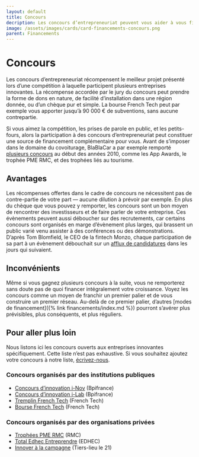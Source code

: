 ```yaml
---
layout: default
title: Concours
decription: Les concours d’entrepreneuriat peuvent vous aider à vous financer.
image: /assets/images/cards/card-financements-concours.png
parent: Financements
---
```


# Concours

Les concours d’entrepreneuriat récompensent le meilleur projet présenté lors d’une compétition à laquelle participent plusieurs entreprises innovantes. La récompense accordée par le jury du concours peut prendre la forme de dons en nature, de facilité d’installation dans une région donnée, ou d’un chèque pur et simple. La bourse French Tech peut par exemple vous apporter jusqu’à 90 000 € de subventions, sans aucune contrepartie.

Si vous aimez la compétition, les prises de parole en public, et les petits-fours, alors la participation à des concours d’entrepreneuriat peut constituer une source de financement complémentaire pour vous. Avant de s’imposer dans le domaine du covoiturage, BlaBlaCar a par exemple remporté [plusieurs concours](https://twitter.com/TravelOnMove/status/859297002865262592/photo/1) au début des années 2010, comme les App Awards, le trophée PME RMC, et des trophées liés au tourisme.

## Avantages

Les récompenses offertes dans le cadre de concours ne nécessitent pas de contre-partie de votre part — aucune dilution à prévoir par exemple. En plus du chèque que vous pouvez y remporter, les concours sont un bon moyen de rencontrer des investisseurs et de faire parler de votre entreprise. Ces évènements peuvent aussi déboucher sur des recrutements, car certains concours sont organisés en marge d’évènement plus larges, qui brassent un public varié venu assister à des conférences ou des démonstrations. D’après Tom Blomfield, le CEO de la fintech Monzo, chaque participation de sa part à un évènement débouchait sur un [afflux de candidatures](https://tomblomfield.com/post/691384431502557184/monzo-growth) dans les jours qui suivaient.

## Inconvénients

Même si vous gagnez plusieurs concours à la suite, vous ne remporterez sans doute pas de quoi financer intégralement votre croissance. Voyez les concours comme un moyen de franchir un premier palier et de vous construire un premier réseau. Au-delà de ce premier palier, d’autres [modes de financement]({% link financements/index.md %}) pourront s’avérer plus prévisibles, plus conséquents, et plus réguliers.

## Pour aller plus loin

Nous listons ici les concours ouverts aux entreprises innovantes spécifiquement. Cette liste n’est pas exhaustive. Si vous souhaitez ajoutez votre concours à notre liste, [écrivez-nous](https://memo.bank/contact).

### Concours organisés par des institutions publiques

- [Concours d’innovation i-Nov](https://www.bpifrance.fr/nos-appels-a-projets-concours/appel-a-projets-concours-dinnovation-i-nov) (Bpifrance)
- [Concours d’innovation i-Lab](https://www.bpifrance.fr/catalogue-offres/soutien-a-linnovation/concours-dinnovation-i-lab) (Bpifrance)
- [Tremplin French Tech](https://lafrenchtech.com/fr/la-france-aide-les-startups/tremplin/) (French Tech)
- [Bourse French Tech](https://lafrenchtech.com/fr/la-france-aide-les-startups/bourse-french-tech/) (French Tech)

### Concours organisés par des organisations privées

- [Trophées PME RMC](https://tropheespmermc.com) (RMC)
- [Total Edhec Entreprendre](https://www.concourstee.fr) (EDHEC)
- [Innover à la campagne](https://innoveralacampagne.fr) (Tiers-lieu le 21)
